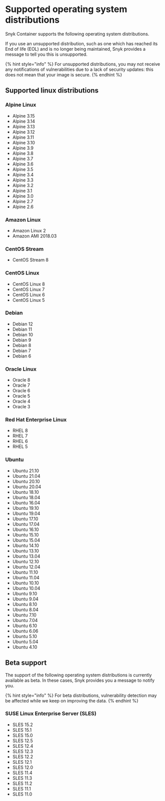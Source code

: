 # Supported operating system distributions

Snyk Container supports the following operating system distributions.

If you use an unsupported distribution, such as one which has reached its End of life (EOL) and is no longer being maintained, Snyk provides a message to tell you this is unsupported.

{% hint style="info" %}
For unsupported distributions, you may not receive any notifications of vulnerabilities due to a lack of security updates: this does not mean that your image is secure.
{% endhint %}

## Supported linux distributions

### Alpine Linux

* Alpine 3.15
* Alpine 3.14
* Alpine 3.13
* Alpine 3.12
* Alpine 3.11
* Alpine 3.10
* Alpine 3.9
* Alpine 3.8
* Alpine 3.7
* Alpine 3.6
* Alpine 3.5
* Alpine 3.4
* Alpine 3.3
* Alpine 3.2
* Alpine 3.1
* Alpine 3.0
* Alpine 2.7
* Alpine 2.6

### Amazon Linux

* Amazon Linux 2
* Amazon AMI 2018.03

### CentOS Stream

* CentOS Stream 8

### CentOS Linux

* CentOS Linux 8
* CentOS Linux 7
* CentOS Linux 6
* CentOS Linux 5

### Debian

* Debian 12
* Debian 11
* Debian 10
* Debian 9
* Debian 8
* Debian 7
* Debian 6

### Oracle Linux

* Oracle 8
* Oracle 7
* Oracle 6
* Oracle 5
* Oracle 4
* Oracle 3

### Red Hat Enterprise Linux

* RHEL 8
* RHEL 7
* RHEL 6
* RHEL 5

### Ubuntu

* Ubuntu 21.10
* Ubuntu 21.04
* Ubuntu 20.10
* Ubuntu 20.04
* Ubuntu 18.10
* Ubuntu 18.04
* Ubuntu 16.04
* Ubuntu 19.10
* Ubuntu 19.04
* Ubuntu 17.10
* Ubuntu 17.04
* Ubuntu 16.10
* Ubuntu 15.10
* Ubuntu 15.04
* Ubuntu 14.10
* Ubuntu 13.10
* Ubuntu 13.04
* Ubuntu 12.10
* Ubuntu 12.04
* Ubuntu 11.10
* Ubuntu 11.04
* Ubuntu 10.10
* Ubuntu 10.04
* Ubuntu 9.10
* Ubuntu 9.04
* Ubuntu 8.10
* Ubuntu 8.04
* Ubuntu 7.10
* Ubuntu 7.04
* Ubuntu 6.10
* Ubuntu 6.06
* Ubuntu 5.10
* Ubuntu 5.04
* Ubuntu 4.10

## Beta support

The support of the following operating system distributions is currently available as beta. In these cases, Snyk provides you a message to notify you.

{% hint style="info" %}
For beta distributions, vulnerability detection may be affected while we keep on improving the data.
{% endhint %}

### SUSE Linux Enterprise Server (SLES)

* SLES 15.2
* SLES 15.1
* SLES 15.0
* SLES 12.5
* SLES 12.4
* SLES 12.3
* SLES 12.2
* SLES 12.1
* SLES 12.0
* SLES 11.4
* SLES 11.3
* SLES 11.2
* SLES 11.1
* SLES 11.0
